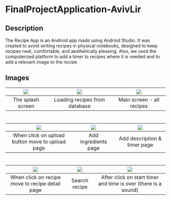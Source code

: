 # FinalProjectApplication-AvivLir

## Description

The Recipe App is an Android app made using Android Studio. It was created to avoid writing recipes in physical notebooks, designed to keep recipes neat, comfortable, and aesthetically pleasing. Also, we used the computerized platform to add a timer to recipes where it is needed and to add a relevant image to the recipe.

## Images
| ![](https://user-images.githubusercontent.com/50097337/109419984-d0541400-79d8-11eb-94cc-73dd41dc1b57.png) | ![](https://user-images.githubusercontent.com/50097337/109426206-0a331380-79f5-11eb-83a5-a1db01457319.png) |![](https://user-images.githubusercontent.com/50097337/109420040-13ae8280-79d9-11eb-8001-89d7f53ea1f7.png) |
|:---:|:---:|:---:|
| The splash screen  | Loading recipes from database| Main screen - all recipes| Search recipe
#
#
| ![](https://user-images.githubusercontent.com/50097337/109426132-96910680-79f4-11eb-88c7-f2120c01c0c3.png) | ![](https://user-images.githubusercontent.com/50097337/109426140-aa3c6d00-79f4-11eb-8ad9-c4b2dda22e8c.png) |  ![](https://user-images.githubusercontent.com/50097337/109426149-b9231f80-79f4-11eb-9ee6-67bf6d58cba7.png) |
|:---:|:---:|:---:|
| When click on upload button move to upload page  | Add ingredients page | Add description & timer page
#
#
| ![](https://user-images.githubusercontent.com/50097337/109426279-701f9b00-79f5-11eb-93df-0d94724dfa75.png) |![](https://user-images.githubusercontent.com/50097337/109426766-f341f080-79f7-11eb-875f-ffbca8ac6c06.png) | ![](https://user-images.githubusercontent.com/50097337/109426771-fc32c200-79f7-11eb-992a-afd8a296318b.png)
|:---:|:---:|:---:|
| When click on recipe move to recipe detail page | Search recipe | After click on start timer and time is over (there is a sound)


